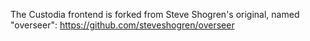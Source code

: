 The Custodia frontend is forked from Steve Shogren's original, named "overseer": https://github.com/steveshogren/overseer
